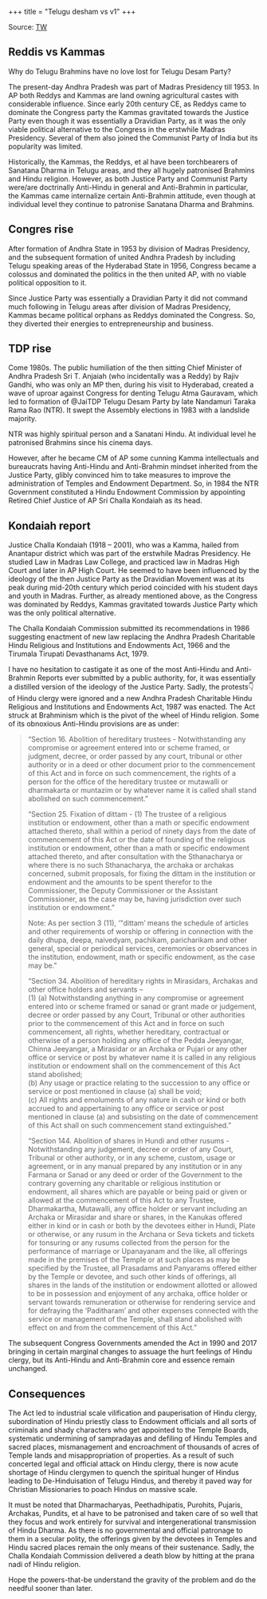 +++
title = "Telugu desham vs v1"
+++

Source: [TW](https://x.com/MNageswarRaoIPS/status/1837796695645561118)

## Reddis vs Kammas
Why do Telugu Brahmins have no love lost for Telugu Desam Party?

The present-day Andhra Pradesh was part of Madras Presidency till 1953. In AP both Reddys and Kammas are land owning agricultural castes with considerable influence. Since early 20th century CE, as Reddys came to dominate the Congress party the Kammas gravitated towards the Justice Party even though it was essentially a Dravidian Party, as it was the only viable political alternative to the Congress in the erstwhile Madras Presidency. Several of them also joined the Communist Party of India but its popularity was limited.

Historically, the Kammas, the Reddys, et al have been torchbearers of Sanatana Dharma in Telugu areas, and they all hugely patronised Brahmins and Hindu religion. However, as both Justice Party and Communist Party were/are doctrinally Anti-Hindu in general and Anti-Brahmin in particular, the Kammas came internalize certain Anti-Brahmin attitude, even though at individual level they continue to patronise Sanatana Dharma and Brahmins.

## Congres rise
After formation of Andhra State in 1953 by division of Madras Presidency, and the subsequent formation of united Andhra Pradesh by including Telugu speaking areas of the Hyderabad State in 1956, Congress became a colossus and dominated the politics in the then united AP, with no viable political opposition to it. 

Since Justice Party was essentially a Dravidian Party it did not command much following in Telugu areas after division of Madras Presidency, Kammas became political orphans as Reddys dominated the Congress. So, they diverted their energies to entrepreneurship and business.

## TDP rise
Come 1980s. The public humiliation of the then sitting Chief Minister of Andhra Pradesh Sri T. Anjaiah (who incidentally was a Reddy) by Rajiv Gandhi, who was only an MP then, during his visit to Hyderabad, created a wave of uproar against Congress for denting Telugu Atma Gauravam, which led to formation of @JaiTDP Telugu Desam Party by late Nandamuri Taraka Rama Rao (NTR). It swept the Assembly elections in 1983 with a landslide majority.

NTR was highly spiritual person and a Sanatani Hindu. At individual level he patronised Brahmins since his cinema days.

However, after he became CM of AP some cunning Kamma intellectuals and bureaucrats having Anti-Hindu and Anti-Brahmin mindset inherited from the Justice Party, glibly convinced him to take measures to improve the administration of Temples and Endowment Department. So, in 1984 the NTR Government constituted a Hindu Endowment Commission by appointing Retired Chief Justice of AP Sri Challa Kondaiah as its head.

## Kondaiah report
Justice Challa Kondaiah (1918 – 2001), who was a Kamma, hailed from Anantapur district which was part of the erstwhile Madras Presidency. He studied Law in Madras Law College, and practiced law in Madras High Court and later in AP High Court. He seemed to have been influenced by the ideology of the then Justice Party as the Dravidian Movement was at its peak during mid-20th century which period coincided with his student days and youth in Madras. Further, as already mentioned above, as the Congress was dominated by Reddys, Kammas gravitated towards Justice Party which was the only political alternative.

The Challa Kondaiah Commission submitted its recommendations in 1986 suggesting enactment of new law replacing the Andhra Pradesh Charitable Hindu Religious and Institutions and Endowments Act, 1966 and the Tirumala Tirupati Devasthanams Act, 1979.

I have no hesitation to castigate it as one of the most Anti-Hindu and Anti-Brahmin Reports ever submitted by a public authority, for, it was essentially a distilled version of the ideology of the Justice Party. Sadly, the protests👇of Hindu clergy were ignored and a new Andhra Pradesh Charitable Hindu Religious and Institutions and Endowments Act, 1987 was enacted. The Act struck at Brahminism which is the pivot of the wheel of Hindu religion. Some of its obnoxious Anti-Hindu provisions are as under:

> “Section 16. Abolition of hereditary trustees - Notwithstanding any compromise or agreement entered into or scheme framed, or judgment, decree, or order passed by any court, tribunal or other authority or in a deed or other document prior to the commencement of this Act and in force on such commencement, the rights of a person for the office of the hereditary trustee or mutawalli or dharmakarta or muntazim or by whatever name it is called shall stand abolished on such commencement.”
>
> “Section 25. Fixation of dittam - (1) The trustee of a religious institution or endowment, other than a math or specific endowment attached thereto, shall within a period of ninety days from the date of commencement of this Act or the date of founding of the religious institution or endowment, other than a math or specific endowment attached thereto, and after consultation with the Sthanacharya or where there is no such Sthanacharya, the archaka or archakas concerned, submit proposals, for fixing the dittam in the institution or endowment and the amounts to be spent therefor to the Commissioner, the Deputy Commissioner or the Assistant Commissioner, as the case may be, having jurisdiction over such institution or endowment.”
>
> Note: As per section 3 (11), ‘"dittam’ means the schedule of articles and other requirements of worship or offering in connection with the daily dhupa, deepa, naivedyam, pachikam, paricharikam and other general, special or periodical services, ceremonies or observances in the institution, endowment, math or specific endowment, as the case may be."
>
> “Section 34. Abolition of hereditary rights in Mirasidars, Archakas and other office holders and servants –  
> (1)  (a) Notwithstanding anything in any compromise or agreement entered into or scheme framed or sanad or grant made or judgement, decree or order passed by any Court, Tribunal or other authorities prior to the commencement of this Act and in force on such commencement, all rights, whether hereditary, contractual or otherwise of a person holding any office of the Pedda Jeeyangar, Chinna Jeeyangar, a Mirasidar or an Archaka or Pujari or any other office or service or post by whatever name it is called in any religious institution or endowment shall on the commencement of this Act stand abolished;  
(b) Any usage or practice relating to the succession to any office or service or post mentioned in clause (a) shall be void;  
(c) All rights and emoluments of any nature in cash or kind or both accrued to and appertaining to any office or service or post mentioned in clause (a) and subsisting on the date of commencement of this Act shall on such commencement stand extinguished.”
>
> “Section 144. Abolition of shares in Hundi and other rusums - Notwithstanding any judgement, decree or order of any Court, Tribunal or other authority, or in any scheme, custom, usage or agreement, or in any manual prepared by any institution or in any Farmana or Sanad or any deed or order of the Government to the contrary governing any charitable or religious institution or endowment, all shares which are payable or being paid or given or allowed at the commencement of this Act to any Trustee, Dharmakartha, Mutawalli, any office holder or servant including an Archaka or Mirasidar and share or shares, in the Kanukas offered either in kind or in cash or both by the devotees either in Hundi, Plate or otherwise, or any rusum in the Archana or Seva tickets and tickets for tonsuring or any rusums collected from the person for the performance of marriage or Upanayanam and the like, all offerings made in the premises of the Temple or at such places as may be specified by the Trustee, all Prasadams and Panyarams offered either by the Temple or devotee, and such other kinds of offerings, all shares in the lands of the institution or endowment allotted or allowed to be in possession and enjoyment of any archaka, office holder or servant towards remuneration or otherwise for rendering service and for defraying the ‘Paditharam’ and other expenses connected with the service or management of the Temple, shall stand abolished with effect on and from the commencement of this Act.”

The subsequent Congress Governments amended the Act in 1990 and 2017 bringing in certain marginal changes to assuage the hurt feelings of Hindu clergy, but its Anti-Hindu and Anti-Brahmin core and essence remain unchanged.

## Consequences
The Act led to industrial scale vilification and pauperisation of Hindu clergy, subordination of Hindu priestly class to Endowment officials and all sorts of criminals and shady characters who get appointed to the Temple Boards, systematic undermining of sampradayas and defiling of Hindu Temples and sacred places, mismanagement and encroachment of thousands of acres of Temple lands and misappropriation of properties. As a result of such concerted legal and official attack on Hindu clergy, there is now acute shortage of Hindu clergymen to quench the spiritual hunger of Hindus leading to De-Hinduisation of Telugu Hindus, and thereby it paved way for Christian Missionaries to poach Hindus on massive scale.

It must be noted that Dharmacharyas, Peethadhipatis, Purohits, Pujaris, Archakas, Pundits, et al have to be patronised and taken care of so well that they focus and work entirely for survival and intergenerational transmission of Hindu Dharma. As there is no governmental and official patronage to them in a secular polity, the offerings given by the devotees in Temples and Hindu sacred places remain the only means of their sustenance. Sadly, the Challa Kondaiah Commission delivered a death blow by hitting at the prana nadi of Hindu religion.

Hope the powers-that-be understand the gravity of the problem and do the needful sooner than later.